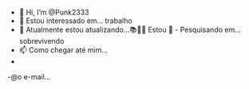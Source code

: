 - 👋 Hi, I’m @Punk2333
- 👀 Estou interessado em... trabalho
- 🌱 Atualmente estou atualizando...📚👨‍🎓
Estou 💞️ - Pesquisando em...
sobrevivendo
- 📫 Como chegar até mim...
- 
-@o e-mail...

<!---


Punk2333/Punk2333 é umt ✨ especial ✨ porque seu `README.md` (este arquivo) aparece no seu perfil do GiHub.
Você pode clicar no link Visualizar para dar uma olhada nas suas alterações.
---
